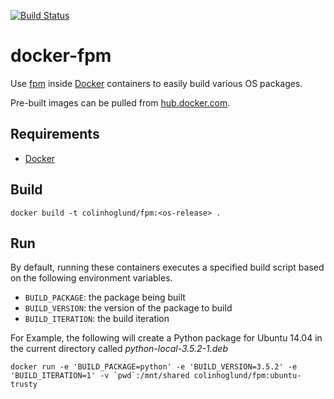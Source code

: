 [![Build Status](https://travis-ci.org/colinhoglund/docker-fpm.svg?branch=master)](https://travis-ci.org/colinhoglund/docker-fpm)

# docker-fpm
Use [fpm](https://github.com/jordansissel/fpm) inside [Docker](https://www.docker.com/) containers to easily build various OS packages.

Pre-built images can be pulled from [hub.docker.com](https://hub.docker.com/r/colinhoglund/fpm/).

## Requirements
- [Docker](https://www.docker.com/products/overview#/install_the_platform)

## Build

    docker build -t colinhoglund/fpm:<os-release> .

## Run
By default, running these containers executes a specified build script based on the following environment variables.

- `BUILD_PACKAGE`: the package being built
- `BUILD_VERSION`: the version of the package to build
- `BUILD_ITERATION`: the build iteration

For Example, the following will create a Python package for Ubuntu 14.04 in the current directory called _python-local-3.5.2-1.deb_

    docker run -e 'BUILD_PACKAGE=python' -e 'BUILD_VERSION=3.5.2' -e 'BUILD_ITERATION=1' -v `pwd`:/mnt/shared colinhoglund/fpm:ubuntu-trusty
